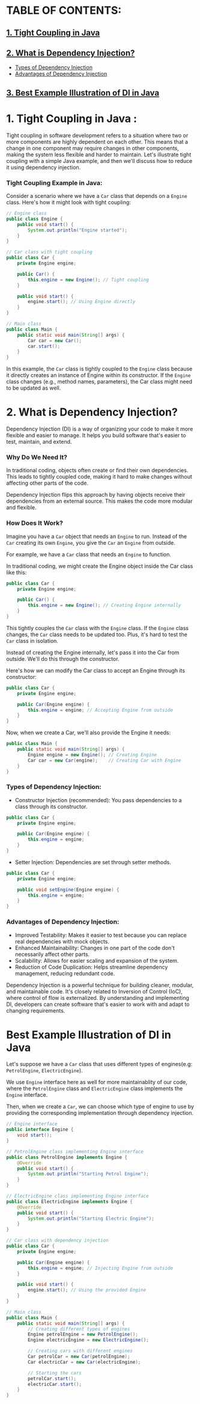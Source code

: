 # TABLE OF CONTENTS:

## [1. Tight Coupling in Java](#1-tight-coupling-in-java)
## [2. What is Dependency Injection?](#2-what-is-dependency-injection)
- [Types of Dependency Injection](#types-of-dependency-injection)
- [Advantages of Dependency Injection](#advantages-of-dependency-injection)
## [3. Best Example Illustration of DI in Java](#best-example-illustration-of-di-in-java)


# 1. Tight Coupling in Java :

Tight coupling in software development refers to a situation where two or more components are highly dependent on each other. This means that a change in one component may require changes in other components, making the system less flexible and harder to maintain. Let's illustrate tight coupling with a simple Java example, and then we'll discuss how to reduce it using dependency injection.

### Tight Coupling Example in Java:
Consider a scenario where we have a `Car` class that depends on a `Engine` class. Here's how it might look with tight coupling:

```java
// Engine class
public class Engine {
    public void start() {
        System.out.println("Engine started");
    }
}
```

```java
// Car class with tight coupling
public class Car {
    private Engine engine;

    public Car() {
        this.engine = new Engine(); // Tight coupling
    }

    public void start() {
        engine.start(); // Using Engine directly
    }
}
```

``` java
// Main class
public class Main {
    public static void main(String[] args) {
        Car car = new Car();
        car.start();
    }
}
```
In this example, the `Car` class is tightly coupled to the `Engine` class because it directly creates an instance of Engine within its constructor. If the `Engine` class changes (e.g., method names, parameters), the Car class might need to be updated as well.

# 2. What is Dependency Injection?
Dependency Injection (DI) is a way of organizing your code to make it more flexible and easier to manage. It helps you build software that's easier to test, maintain, and extend.

### Why Do We Need It?
In traditional coding, objects often create or find their own dependencies. This leads to tightly coupled code, making it hard to make changes without affecting other parts of the code.

Dependency Injection flips this approach by having objects receive their dependencies from an external source. This makes the code more modular and flexible.

### How Does It Work?

Imagine you have a `Car` object that needs an `Engine` to run. Instead of the `Car` creating its own `Engine`, you give the `Car` an `Engine` from outside.

 For example, we have a `Car` class that needs an `Engine` to function.

In traditional coding, we might create the Engine object inside the Car class like this:

```java
public class Car {
    private Engine engine;

    public Car() {
        this.engine = new Engine(); // Creating Engine internally
    }
}
```

This tightly couples the `Car` class with the `Engine` class. If the `Engine` class changes, the `Car` class needs to be updated too. Plus, it's hard to test the `Car` class in isolation.

Instead of creating the Engine internally, let's pass it into the Car from outside. We'll do this through the constructor.

Here's how we can modify the Car class to accept an Engine through its constructor:

```java
public class Car {
    private Engine engine;

    public Car(Engine engine) {
        this.engine = engine; // Accepting Engine from outside
    }
}
```
Now, when we create a Car, we'll also provide the Engine it needs:

```java
public class Main {
    public static void main(String[] args) {
        Engine engine = new Engine(); // Creating Engine
        Car car = new Car(engine);    // Creating Car with Engine
    }
}
```

### Types of Dependency Injection:

- Constructor Injection (recommended): You pass dependencies to a class through its constructor.

``` java
public class Car {
    private Engine engine;

    public Car(Engine engine) {
        this.engine = engine;
    }
}
```

- Setter Injection: Dependencies are set through setter methods.

``` java
public class Car {
    private Engine engine;

    public void setEngine(Engine engine) {
        this.engine = engine;
    }
}
```
### Advantages of Dependency Injection:

- Improved Testability: Makes it easier to test because you can replace real dependencies with mock objects.
- Enhanced Maintainability: Changes in one part of the code don't necessarily affect other parts.
- Scalability: Allows for easier scaling and expansion of the system.
- Reduction of Code Duplication: Helps streamline dependency management, reducing redundant code.

Dependency Injection is a powerful technique for building cleaner, modular, and maintainable code. It's closely related to Inversion of Control (IoC), where control of flow is externalized. By understanding and implementing DI, developers can create software that's easier to work with and adapt to changing requirements.

# Best Example Illustration of DI in Java

Let's suppose we have a `Car` class that uses different types of engines(e.g: `PetrolEngine`, `ElectricEngine`). 

We use `Engine` interface here as well for more maintainablity of our code, where the  `PetrolEngine` class and `ElectricEngine` class implements the `Engine` interface. 

Then, when we create a `Car`, we can choose which type of engine to use by providing the corresponding implementation through dependency injection.

```java
// Engine interface
public interface Engine {
    void start();
}
```

```java
// PetrolEngine class implementing Engine interface
public class PetrolEngine implements Engine {
    @Override
    public void start() {
        System.out.println("Starting Petrol Engine");
    }
}
```

```java
// ElectricEngine class implementing Engine interface
public class ElectricEngine implements Engine {
    @Override
    public void start() {
        System.out.println("Starting Electric Engine");
    }
}
```

```java
// Car class with dependency injection
public class Car {
    private Engine engine;

    public Car(Engine engine) {
        this.engine = engine; // Injecting Engine from outside
    }

    public void start() {
        engine.start(); // Using the provided Engine
    }
}
```

```java
// Main class
public class Main {
    public static void main(String[] args) {
        // Creating different types of engines
        Engine petrolEngine = new PetrolEngine();
        Engine electricEngine = new ElectricEngine();

        // Creating cars with different engines
        Car petrolCar = new Car(petrolEngine);
        Car electricCar = new Car(electricEngine);

        // Starting the cars
        petrolCar.start();
        electricCar.start();
    }
}
```
